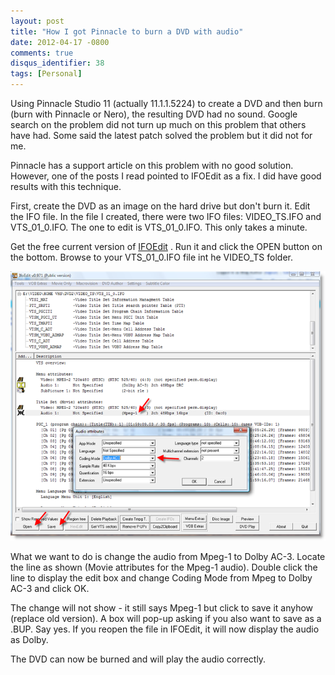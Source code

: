 ```yaml
---
layout: post
title: "How I got Pinnacle to burn a DVD with audio"
date: 2012-04-17 -0800
comments: true
disqus_identifier: 38
tags: [Personal]
---
```

Using Pinnacle Studio 11 (actually 11.1.1.5224) to create a DVD and then
burn (burn with Pinnacle or Nero), the resulting DVD had no sound.
Google search on the problem did not turn up much on this problem that
others have had. Some said the latest patch solved the problem but it
did not for me.

Pinnacle has a support article on this problem with no good solution.
However, one of the posts I read pointed to IFOEdit as a fix. I did have
good results with this technique.

First, create the DVD as an image on the hard drive but don't burn it.
Edit the IFO file. In the file I created, there were two IFO files:
VIDEO\_TS.IFO and VTS\_01\_0.IFO. The one to edit is VTS\_01\_0.IFO.
This only takes a minute.

Get the free current version
of [IFOEdit](http://www.videohelp.com/tools/IfoEdit) . Run it and click
the OPEN button on the bottom. Browse to your VTS\_01\_0.IFO file int he
VIDEO\_TS folder.

![](/images/blogs_webguild_com/gary/IfoEdit1.png)

What we want to do is change the audio from Mpeg-1 to Dolby AC-3. Locate
the line as shown (Movie attributes for the Mpeg-1 audio). Double click
the line to display the edit box and change Coding Mode from Mpeg to
Dolby AC-3 and click OK.

The change will not show - it still says Mpeg-1 but click to save it
anyhow (replace old version). A box will pop-up asking if you also want
to save as a .BUP. Say yes. If you reopen the file in IFOEdit, it will
now display the audio as Dolby.

The DVD can now be burned and will play the audio correctly.


